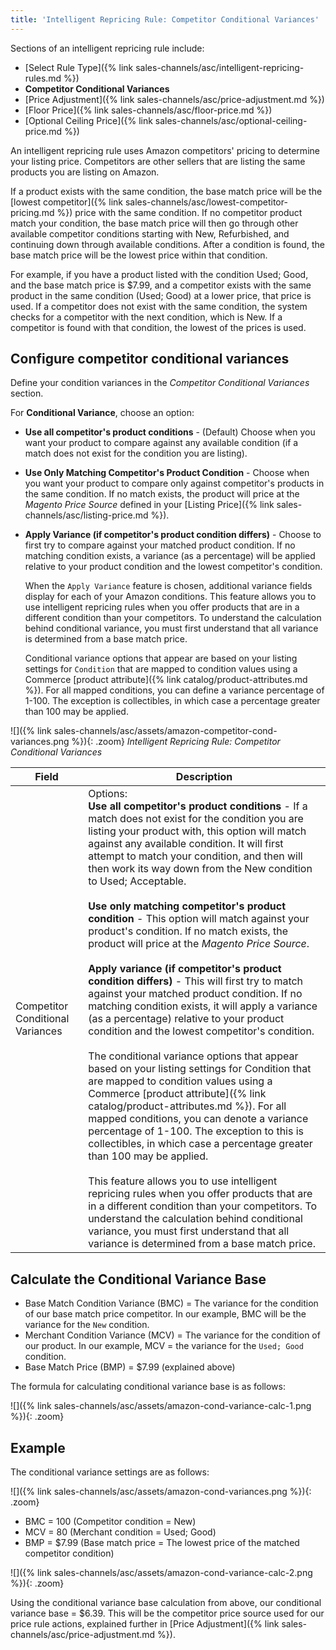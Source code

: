 ```yaml
---
title: 'Intelligent Repricing Rule: Competitor Conditional Variances'
---
```


Sections of an intelligent repricing rule include:

- [Select Rule Type]({% link sales-channels/asc/intelligent-repricing-rules.md %})
- **Competitor Conditional Variances**
- [Price Adjustment]({% link sales-channels/asc/price-adjustment.md %})
- [Floor Price]({% link sales-channels/asc/floor-price.md %})
- [Optional Ceiling Price]({% link sales-channels/asc/optional-ceiling-price.md %})

An intelligent repricing rule uses Amazon competitors' pricing to determine your listing price. Competitors are other sellers that are listing the same products you are listing on Amazon.

If a product exists with the same condition, the base match price will be the [lowest competitor]({% link sales-channels/asc/lowest-competitor-pricing.md %}) price with the same condition. If no competitor product match your condition, the base match price will then go through other available competitor conditions starting with New, Refurbished, and continuing down through available conditions. After a condition is found, the base match price will be the lowest price within that condition.

For example, if you have a product listed with the condition Used; Good, and the base match price is $7.99, and a competitor exists with the same product in the same condition (Used; Good) at a lower price, that price is used. If a competitor does not exist with the same condition, the system checks for a competitor with the next condition, which is New. If a competitor is found with that condition, the lowest of the prices is used.

## Configure competitor conditional variances

Define your condition variances in the _Competitor Conditional Variances_ section.

For **Conditional Variance**, choose an option:

- **Use all competitor's product conditions** - (Default) Choose when you want your product to compare against any available condition (if a match does not exist for the condition you are listing).

- **Use Only Matching Competitor's Product Condition** - Choose when you want your product to compare only against competitor's products in the same condition. If no match exists, the product will price at the _Magento Price Source_ defined in your [Listing Price]({% link sales-channels/asc/listing-price.md %}).

- **Apply Variance (if competitor's product condition differs)** - Choose to first try to compare against your matched product condition. If no matching condition exists, a variance (as a percentage) will be applied relative to your product condition and the lowest competitor's condition.

   When the `Apply Variance` feature is chosen, additional variance fields display for each of your Amazon conditions. This feature allows you to use intelligent repricing rules when you offer products that are in a different condition than your competitors. To understand the calculation behind conditional variance, you must first understand that all variance is determined from a base match price.

   Conditional variance options that appear are based on your listing settings for `Condition` that are mapped to condition values using a Commerce [product attribute]({% link catalog/product-attributes.md %}). For all mapped conditions, you can define a variance percentage of 1-100. The exception is collectibles, in which case a percentage greater than 100 may be applied.

![]({% link sales-channels/asc/assets/amazon-competitor-cond-variances.png %}){: .zoom}
_Intelligent Repricing Rule: Competitor Conditional Variances_

|Field|Description|
|--- |--- |
|Competitor Conditional Variances|Options:<br/>**Use all competitor's product conditions** - If a match does not exist for the condition you are listing your product with, this option will match against any available condition. It will first attempt to match your condition, and then will then work its way down from the New condition to Used; Acceptable.<br/><br/>**Use only matching competitor's product condition** - This option will match against your product's condition. If no match exists, the product will price at the _Magento Price Source_.<br/><br/>**Apply variance (if competitor's product condition differs)** - This will first try to match against your matched product condition. If no matching condition exists, it will apply a variance (as a percentage) relative to your product condition and the lowest competitor's condition.<br/><br/>The conditional variance options that appear based on your listing settings for Condition that are mapped to condition values using a Commerce [product attribute]({% link catalog/product-attributes.md %}). For all mapped conditions, you can denote a variance percentage of 1-100. The exception to this is collectibles, in which case a percentage greater than 100 may be applied.<br/><br/>This feature allows you to use intelligent repricing rules when you offer products that are in a different condition than your competitors. To understand the calculation behind conditional variance, you must first understand that all variance is determined from a base match price.|

## Calculate the Conditional Variance Base

- Base Match Condition Variance (BMC) = The variance for the condition of our base match price competitor. In our example, BMC will be the variance for the `New` condition.
- Merchant Condition Variance (MCV) = The variance for the condition of our product. In our example, MCV = the variance for the `Used; Good` condition.
- Base Match Price (BMP) = $7.99 (explained above)

The formula for calculating conditional variance base is as follows:

![]({% link sales-channels/asc/assets/amazon-cond-variance-calc-1.png %}){: .zoom}

## Example

The conditional variance settings are as follows:

![]({% link sales-channels/asc/assets/amazon-cond-variances.png %}){: .zoom}

- BMC = 100 (Competitor condition = New)
- MCV = 80 (Merchant condition = Used; Good)
- BMP = $7.99 (Base match price = The lowest price of the matched competitor condition)

![]({% link sales-channels/asc/assets/amazon-cond-variance-calc-2.png %}){: .zoom}

Using the conditional variance base calculation from above, our conditional variance base = $6.39. This will be the competitor price source used for our price rule actions, explained further in [Price Adjustment]({% link sales-channels/asc/price-adjustment.md %}).
